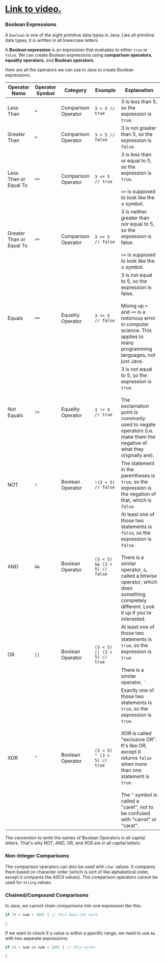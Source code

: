 # [Link to video.](https://www.youtube.com/watch?v=HDYsJGB_xP0&list=PLVD25niNi0BnyWtuQTSchyZWbQrMq_PUu)

### Boolean Expressions

A `boolean` is one of the eight primitive data types in Java. Like all primitive data types, it is written in all lowercase letters.

A **Boolean expression** is an expression that evaluates to either `true` or `false`. We can create Boolean expressions using **comparison operators**, **equality operators**, and **Boolean operators**.

Here are all the operators we can use in Java to create Boolean expressions.

| Operator Name | Operator Symbol | Category | Example | Explanation |
| --- | --- | --- | --- | --- |
| Less Than | `<` | Comparison Operator | `3 < 5 // true` | 3 is less than 5, so the expression is `true`. |
| Greater Than | `>` | Comparison Operator | `3 > 5 // false` | 3 is not greater than 5, so the expression is `false`. |
| Less Than or Equal To | `<=` | Comparison Operator | `3 <= 5 // true`	| 3 is less than or equal to 5, so the expression is `true`.<br></br> `<=` is supposed to look like the ≤ symbol. |
| Greater Than or Equal To | `>=` | Comparison Operator | `3 >= 5 // false`	| 3 is neither greater than nor equal to 5, so the expression is false. </br></br>`>=` is supposed to look like the ≥ symbol. |
| Equals | `==` | Equality Operator | `3 == 5 // false`	| 3 is not equal to 5, so the expression is false.<br/></br>Mixing up `=` and `==` is a notorious error in computer science. This applies to many programming languages, not just Java. |
| Not Equals | `!=` | Equality Operator | `3 != 5 // true`	| 3 is not equal to 5, so the expression is `true`.<br/></br>The exclamation point is commonly used to negate operators (i.e. make them the negative of what they originally are). |
| NOT | `!` | Boolean Operator | `!(3 < 5) // false`	| The statement in the parentheses is `true`, so the expression is the negation of that, which is `false`. |
| AND | `&&` | Boolean Operator | `(3 < 5) && (3 > 5) // false`	| At least one of those two statements is `false`, so the expression is `false`.<br/></br>There is a similar operator, `&`, called a bitwise operator, which does something completely different. Look it up if you're interested. |
| OR | `\|\|` | Boolean Operator | `(3 < 5) \|\| (3 > 5) // true`	| At least one of those two statements is `true`, so the expression is `true`.<br></br>There is a similar operator, `|`, called a bitwise operator, which does something completely different. Look it up if you're interested.<br/></br>The pipe character is typically found above or beside the ENTER key. |
| XOR | `^` | Boolean Operator | `(3 < 5) ^ (3 > 5) // true`	| Exactly one of those two statements is `true`, so the expression is `true`.<br/></br>XOR is called "exclusive OR". It's like OR, except it returns `false` when more than one statement is `true`.<br/></br>The `^` symbol is called a "caret", not to be confused with "carrot" or "carat". |

The convention to write the names of Boolean Operators in all capital letters. That's why NOT, AND, OR, and XOR are in all capital letters.

### Non-Integer Comparisons

The comparison operators can also be used with `char` values.  It compares them based on character order (which is sort of like alphabetical order, except it compares the ASCII values). The comparison operators cannot be used for `String` values.

### Chained/Compound Comparisons

In Java, we cannot chain comparisons into one expression like this:

```java
if (0 < num < 100) { // this does not work

}
```

If we want to check if a value is within a specific range, we need to use `&&` with two separate expressions:

```java
if (0 < num && num < 100) { // this works

}
```
